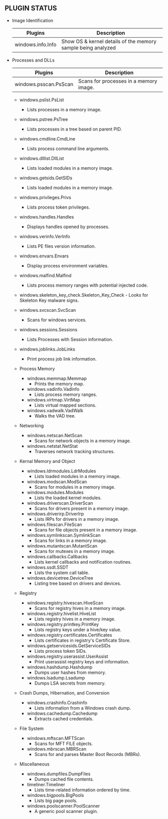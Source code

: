 ## PLUGIN STATUS

- Image Identification

   | Plugins  | Description |
   | ------------- | ------------- |
   | windows.info.Info  | Show OS & kernel details of the memory sample being analyzed  |
    
- Processes and DLLs
    
   | Plugins  | Description |
   | ------------- | ------------- |
   | windows.psscan.PsScan  | Scans for processes in a memory image.  |

    - windows.pslist.PsList
      - Lists processes in a memory image.
    - windows.pstree.PsTree
      - Lists processes in a tree based on parent PID.
    - windows.cmdline.CmdLine
      - Lists process command line arguments.
    - windows.dlllist.DllList
      - Lists loaded modules in a memory image.
    - windows.getsids.GetSIDs
      - Lists loaded modules in a memory image.
    - windows.privileges.Privs
      - Lists process token privileges.
    - windows.handles.Handles
      - Displays handles opened by processes.
    - windows.verinfo.VerInfo
      - Lists PE files version information.
    - windows.envars.Envars
      - Display process environment variables.
    - windows.malfind.Malfind
      - Lists process memory ranges with potential injected code.
    - windows.skeleton_key_check.Skeleton_Key_Check - Looks for Skeleton Key malware signs.
    - windows.svcscan.SvcScan
      - Scans for windows services.
    - windows.sessions.Sessions
      - Lists Processes with Session information.
    - windows.joblinks.JobLinks
      - Print process job link information.

  - Process Memory

    - windows.memmap.Memmap
      - Prints the memory map.
    - windows.vadinfo.VadInfo
      - Lists process memory ranges.
    - windows.virtmap.VirtMap
      - Lists virtual mapped sections.
    - windows.vadwalk.VadWalk
      - Walks the VAD tree.

  - Networking

    - windows.netscan.NetScan
      - Scans for network objects in a memory image.
    - windows.netstat.NetStat
      - Traverses network tracking structures.

  - Kernal Memory and Object

    - windows.ldrmodules.LdrModules
      - Lists loaded modules in a memory image.
    - windows.modscan.ModScan
      - Scans for modules in a memory image.
    - windows.modules.Modules
      - Lists the loaded kernel modules.
    - windows.driverscan.DriverScan
      - Scans for drivers present in a memory image.
    - windows.driverirp.DriverIrp
      - Lists IRPs for drivers in a memory image.
    - windows.filescan.FileScan
      - Scans for file objects present in a memory image.
    - windows.symlinkscan.SymlinkScan
      - Scans for links in a memory image.
    - windows.mutantscan.MutantScan
      - Scans for mutexes in a memory image.
    - windows.callbacks.Callbacks
      - Lists kernel callbacks and notification routines.
    - windows.ssdt.SSDT
      - Lists the system call table.
    - windows.devicetree.DeviceTree
      - Listing tree based on drivers and devices.

  - Registry

    - windows.registry.hivescan.HiveScan
      - Scans for registry hives in a memory image.
    - windows.registry.hivelist.HiveList
      - Lists registry hives in a memory image.
    - windows.registry.printkey.PrintKey
      - Lists registry keys under a hive/key value.
    - windows.registry.certificates.Certificates
      - Lists certificates in registry's Certificate Store.
    - windows.getservicesids.GetServiceSIDs
      - Lists process token SIDs.
    - windows.registry.userassist.UserAssist
      - Print userassist registry keys and information.
    - windows.hashdump.Hashdump
      - Dumps user hashes from memory.
    - windows.lsadump.Lsadump
      - Dumps LSA secrets from memory.


  - Crash Dumps, Hibernation, and Conversion

    - windows.crashinfo.Crashinfo
      - Lists information from a Windows crash dump.
    - windows.cachedump.Cachedump
      - Extracts cached credentials.

  - File System

    - windows.mftscan.MFTScan
      - Scans for MFT FILE objects.
    - windows.mbrscan.MBRScan
      - Scans for and parses Master Boot Records (MBRs).

  - Miscellaneous

    - windows.dumpfiles.DumpFiles
      - Dumps cached file contents.
    - timeliner.Timeliner
      - Lists time-related information ordered by time.
    - windows.bigpools.BigPools
      - Lists big page pools.
    - windows.poolscanner.PoolScanner
      - A generic pool scanner plugin.
